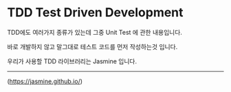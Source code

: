 # TDD Test Driven Development
TDD에도 여러가지 종류가 있는데 그중
Unit Test 에 관한 내용입니다. 

바로 개발하지 않고 말그대로 테스트 코드를 먼저 작성하는것 입니다. 

우리가 사용할 TDD 라이브러리는 Jasmine 입니다.
*****
(https://jasmine.github.io/)

